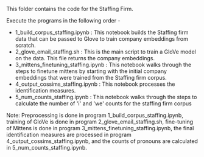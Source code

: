 This folder contains the code for the Staffing Firm.

Execute the programs in the following order -

* 1_build_corpus_staffing.ipynb : This notebook builds the Staffing firm data that can be passed to Glove to train company embeddings from scratch.
* 2_glove_email_staffing.sh : This is the main script to train a GloVe model on the data. This file returns the company embeddings.
* 3_mittens_finetuning_staffing.ipynb : This notebook walks through the steps to finetune mittens by starting with the initial company embeddings that were trained from the Staffing firm corpus.
* 4_output_cossims_staffing.ipynb : This notebook processes the identification measures.
* 5_num_counts_staffing.ipynb : This notebook walks through the steps to calculate the number of 'i' and 'we' counts for the staffing firm corpus

Note: Preprocessing is done in program 1_build_corpus_staffing.ipynb, training of GloVe is done in program 2_glove_email_staffing.sh, fine-tuning of Mittens is done in program 3_mittens_finetuning_staffing.ipynb, the final identification measures are processed in program 4_output_cossims_staffing.ipynb, and the counts of pronouns are calculated in 5_num_counts_staffing.ipynb.
